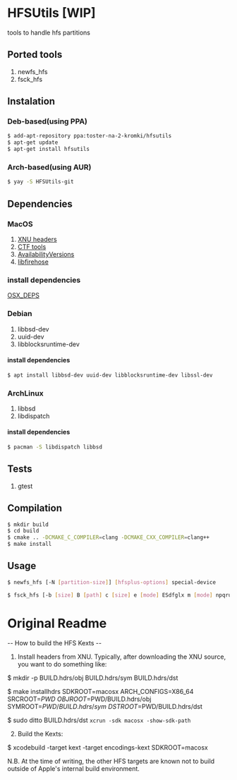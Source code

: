 # HFSUtils [WIP]
tools to handle hfs partitions

## Ported tools
1. newfs_hfs
2. fsck_hfs

## Instalation
### Deb-based(using PPA)
```bash
$ add-apt-repository ppa:toster-na-2-kromki/hfsutils
$ apt-get update
$ apt-get install hfsutils
```


### Arch-based(using AUR)
```bash
$ yay -S HFSUtils-git
```

## Dependencies
### MacOS
1. [XNU headers]
2. [CTF tools]
3. [AvailabilityVersions]
4. [libfirehose]

### install dependencies
[OSX_DEPS]

### Debian
1. libbsd-dev
2. uuid-dev
3. libblocksruntime-dev

#### install dependencies
```bash
$ apt install libbsd-dev uuid-dev libblocksruntime-dev libssl-dev
```

### ArchLinux
1. libbsd
2. libdispatch

#### install dependencies
```bash
$ pacman -S libdispatch libbsd
```

## Tests 
1. gtest

## Compilation
```bash
$ mkdir build
$ cd build
$ cmake .. -DCMAKE_C_COMPILER=clang -DCMAKE_CXX_COMPILER=clang++
$ make install
```

## Usage
```bash
$ newfs_hfs [-N [partition-size]] [hfsplus-options] special-device
```

```bash
$ fsck_hfs [-b [size] B [path] c [size] e [mode] ESdfglx m [mode] npqruy] special-device
```

[XNU headers]: https://github.com/apple-oss-distributions/xnu
[CTF tools]: https://github.com/apple-oss-distributions/dtrace
[AvailabilityVersions]: https://github.com/apple-oss-distributions/AvailabilityVersions
[libfirehose]: https://github.com/apple-oss-distributions/libdispatch
[OSX_DEPS]: OSX_DEPS.md


# Original Readme

-- How to build the HFS Kexts --

1. Install headers from XNU.  Typically, after downloading the XNU
source, you want to do something like:

$ mkdir -p BUILD.hdrs/obj BUILD.hdrs/sym BUILD.hdrs/dst

$ make installhdrs SDKROOT=macosx ARCH_CONFIGS=X86_64 SRCROOT=$PWD \
	OBJROOT=$PWD/BUILD.hdrs/obj SYMROOT=$PWD/BUILD.hdrs/sym \
	DSTROOT=$PWD/BUILD.hdrs/dst

$ sudo ditto BUILD.hdrs/dst `xcrun -sdk macosx -show-sdk-path`

2. Build the Kexts:

$ xcodebuild -target kext -target encodings-kext SDKROOT=macosx

N.B. At the time of writing, the other HFS targets are known not to
build outside of Apple's internal build environment.
